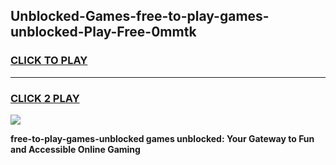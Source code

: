 
## Unblocked-Games-free-to-play-games-unblocked-Play-Free-0mmtk
<h3>
<a href="https://premium76.site?title=free-to-play-games-unblocked&ref=20M">CLICK TO PLAY</a></h3>
<hr>

<h3>
<a href="https://premium76.site?title=free-to-play-games-unblocked&ref=20M">CLICK 2 PLAY</a>
  
</h3>

<a href="https://premium76.site?title=free-to-play-games-unblocked&ref=19M"><img src="https://clearcache.store/games.png"></a>


**free-to-play-games-unblocked games unblocked: Your Gateway to Fun and Accessible Online Gaming**
